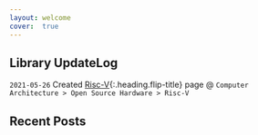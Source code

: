 ```yaml
---
layout: welcome
cover:  true
---
```


<!--author-->

## Library UpdateLog
`2021-05-26` Created [Risc-V]{:.heading.flip-title} page @ `Computer Architecture > Open Source Hardware > Risc-V`

[Risc-V]: /lib/riscV

## Recent Posts
<!--posts-->

